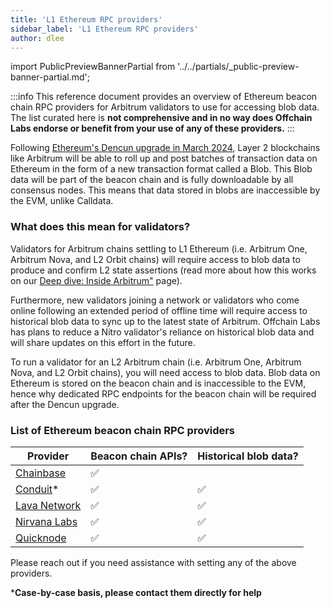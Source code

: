 ```yaml
---
title: 'L1 Ethereum RPC providers'
sidebar_label: 'L1 Ethereum RPC providers'
author: dlee
---
```


import PublicPreviewBannerPartial from '../../partials/_public-preview-banner-partial.md';

<PublicPreviewBannerPartial />

:::info
This reference document provides an overview of Ethereum beacon chain RPC providers for Arbitrum validators to use for accessing blob data. The list curated here is **not comprehensive and in no way does Offchain Labs endorse or benefit from your use of any of these providers.**
:::

Following [Ethereum's Dencun upgrade in March 2024](https://eips.ethereum.org/EIPS/eip-7569), Layer 2 blockchains like Arbitrum will be able to roll up and post batches of transaction data on Ethereum in the form of a new transaction format called a Blob. This Blob data will be part of the beacon chain and is fully downloadable by all consensus nodes. This means that data stored in blobs are inaccessible by the EVM, unlike Calldata.

### What does this mean for validators?
Validators for Arbitrum chains settling to L1 Ethereum (i.e. Arbitrum One, Arbitrum Nova, and L2 Orbit chains) will require access to blob data to produce and confirm L2 state assertions (read more about how this works on our [Deep dive: Inside Arbitrum"](../../inside-arbitrum-nitro/inside-arbitrum-nitro.mdx) page). 

Furthermore, new validators joining a network or validators who come online following an extended period of offline time will require access to historical blob data to sync up to the latest state of Arbitrum. Offchain Labs has plans to reduce a Nitro validator's reliance on historical blob data and will share updates on this effort in the future.

To run a validator for an L2 Arbitrum chain (i.e. Arbitrum One, Arbitrum Nova, and L2 Orbit chains), you will need access to blob data. Blob data on Ethereum is stored on the beacon chain and is inaccessible to the EVM, hence why dedicated RPC endpoints for the beacon chain will be required after the Dencun upgrade.

### List of Ethereum beacon chain RPC providers
| Provider                                                                             | Beacon chain APIs? | Historical blob data? |
| ------------------------------------------------------------------------------------ | ------------------ | --------------------- |
| [Chainbase](https://chainbase.com/)                                                  | ✅                 |                       |
| [Conduit](https://conduit.xyz/)*                                                     | ✅                 | ✅                    |
| [Lava Network](https://docs.lavanet.xyz/gateway-access)                              | ✅                 | ✅                    |
| [Nirvana Labs](https://nirvanalabs.io)                                               | ✅                 | ✅                    |
| [Quicknode](https://www.quicknode.com/docs/ethereum)                                 | ✅                 | ✅                    |

Please reach out if you need assistance with setting any of the above providers.

***Case-by-case basis, please contact them directly for help**